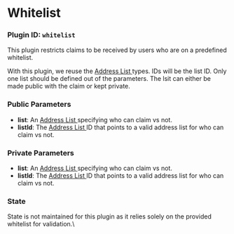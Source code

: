# Whitelist

### Plugin ID: `whitelist`

This plugin restricts claims to be received by users who are on a predefined whitelist.

With this plugin, we reuse the [Address List ](../../../core-concepts/address-lists-lists.md)types. IDs will be the list ID. Only one list should be defined out of the parameters. The lsit can either be made public with the claim or kept private.

### Public Parameters

* **list**: An [Address List ](../../../core-concepts/address-lists-lists.md)specifying who can claim vs not.
* **listId**: The  [Address List ](../../../core-concepts/address-lists-lists.md)ID that points to a valid address list for who can claim vs not.

### Private Parameters

* **list**: An [Address List ](../../../core-concepts/address-lists-lists.md)specifying who can claim vs not.
* **listId**: The  [Address List ](../../../core-concepts/address-lists-lists.md)ID that points to a valid address list for who can claim vs not.

### State

State is not maintained for this plugin as it relies solely on the provided whitelist for validation.\
